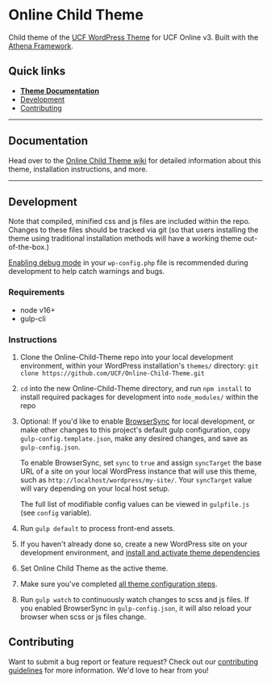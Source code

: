 # Online Child Theme

Child theme of the [UCF WordPress Theme](https://github.com/UCF/UCF-WordPress-Theme) for UCF Online v3.  Built with the [Athena Framework](https://ucf.github.io/Athena-Framework/).

## Quick links

* [**Theme Documentation**](https://github.com/UCF/Online-Child-Theme/wiki)
* [Development](#development)
* [Contributing](#contributing)

-----

## Documentation

Head over to the [Online Child Theme wiki](https://github.com/UCF/Online-Child-Theme/wiki) for detailed information about this theme, installation instructions, and more.

-----

## Development

Note that compiled, minified css and js files are included within the repo.  Changes to these files should be tracked via git (so that users installing the theme using traditional installation methods will have a working theme out-of-the-box.)

[Enabling debug mode](https://codex.wordpress.org/Debugging_in_WordPress) in your `wp-config.php` file is recommended during development to help catch warnings and bugs.

### Requirements
* node v16+
* gulp-cli

### Instructions
1. Clone the Online-Child-Theme repo into your local development environment, within your WordPress installation's `themes/` directory: `git clone https://github.com/UCF/Online-Child-Theme.git`
2. `cd` into the new Online-Child-Theme directory, and run `npm install` to install required packages for development into `node_modules/` within the repo
3. Optional: If you'd like to enable [BrowserSync](https://browsersync.io) for local development, or make other changes to this project's default gulp configuration, copy `gulp-config.template.json`, make any desired changes, and save as `gulp-config.json`.

    To enable BrowserSync, set `sync` to `true` and assign `syncTarget` the base URL of a site on your local WordPress instance that will use this theme, such as `http://localhost/wordpress/my-site/`.  Your `syncTarget` value will vary depending on your local host setup.

    The full list of modifiable config values can be viewed in `gulpfile.js` (see `config` variable).
3. Run `gulp default` to process front-end assets.
4. If you haven't already done so, create a new WordPress site on your development environment, and [install and activate theme dependencies](https://github.com/UCF/Online-Child-Theme/wiki/Installation#installation-requirements)
5. Set Online Child Theme as the active theme.
6. Make sure you've completed [all theme configuration steps](https://github.com/UCF/Online-Child-Theme/wiki/Installation#theme-configuration).
7. Run `gulp watch` to continuously watch changes to scss and js files.  If you enabled BrowserSync in `gulp-config.json`, it will also reload your browser when scss or js files change.


## Contributing

Want to submit a bug report or feature request?  Check out our [contributing guidelines](https://github.com/UCF/Online-Child-Theme/blob/master/CONTRIBUTING.md) for more information.  We'd love to hear from you!
